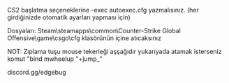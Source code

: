 CS2 başlatma seçeneklerine -exec autoexec.cfg yazmalısınız. (her girdiğinizde otomatik ayarları yapması için)



Dosyaları: Steam\steamapps\common\Counter-Strike Global Offensive\game\csgo\cfg klasörünün içine atıcaksınız 

NOT: Zıplama tuşu mouse tekerleği aşşağıdır yukarıyada atamak isterseniz komut "bind mwheelup "+jump_"

discord.gg/edgebug
